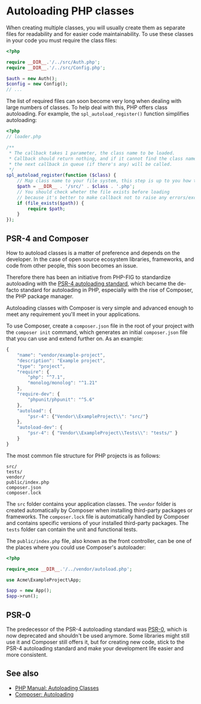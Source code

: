 # Autoloading PHP classes

When creating multiple classes, you will usually create them as separate files
for readability and for easier code maintainability. To use these classes in
your code you must require the class files:

```php
<?php

require __DIR__.'/../src/Auth.php';
require __DIR__.'/../src/Config.php';

$auth = new Auth();
$config = new Config();
// ...
```

The list of required files can soon become very long when dealing with large
numbers of classes. To help deal with this, PHP offers class autoloading. For
example, the `spl_autoload_register()` function simplifies autoloading:

```php
<?php
// loader.php

/**
 * The callback takes 1 parameter, the class name to be loaded.
 * Callback should return nothing, and if it cannot find the class name requested,
 * the next callback in queue (if there's any) will be called.
 */
spl_autoload_register(function ($class) {
    // Map class name to your file system, this step is up to you how to make file path.
    $path = __DIR__ . '/src/' . $class . '.php';
    // You should check wheter the file exists before loading
    // because it's better to make callback not to raise any errors/exceptions
    if (file_exists($path)) {
        require $path;
    }
});
```

## PSR-4 and Composer

How to autoload classes is a matter of preference and depends on the developer.
In the case of open source ecosystem libraries, frameworks, and code from other
people, this soon becomes an issue.

Therefore there has been an initiative from PHP-FIG to standardize autoloading
with the [PSR-4 autoloading standard](http://www.php-fig.org/psr/psr-4/), which
became the de-facto standard for autoloading in PHP, especially with the rise
of Composer, the PHP package manager.

Autoloading classes with Composer is very simple and advanced enough to meet
any requirement you'll meet in your applications.

To use Composer, create a `composer.json` file in the root of your project with
the `composer init` command, which generates an initial `composer.json` file
that you can use and extend further on. As an example:

```javascript
{
    "name": "vendor/example-project",
    "description": "Example project",
    "type": "project",
    "require": {
        "php": "^7.1",
        "monolog/monolog": "^1.21"
    },
    "require-dev": {
        "phpunit/phpunit": "^5.6"
    },
    "autoload": {
        "psr-4": {"Vendor\\ExampleProject\\": "src/"}
    },
    "autoload-dev": {
        "psr-4": { "Vendor\\ExampleProject\\Tests\\": "tests/" }
    }
}
```

The most common file structure for PHP projects is as follows:

```
src/
tests/
vendor/
public/index.php
composer.json
composer.lock
```

The `src` folder contains your application classes. The `vendor` folder is
created automatically by Composer when installing third-party packages or
frameworks. The `composer.lock` file is automatically handled by Composer and
contains specific versions of your installed third-party packages. The `tests`
folder can contain the unit and functional tests.

The `public/index.php` file, also known as the front controller, can be one of
the places where you could use Composer's autoloader:

```php
<?php

require_once __DIR__.'/../vendor/autoload.php';

use Acme\ExampleProject\App;

$app = new App();
$app->run();
```

## PSR-0

The predecessor of the PSR-4 autoloading standard was
[PSR-0](http://www.php-fig.org/psr/psr-0/), which is now deprecated and
shouldn't be used anymore. Some libraries might still use it and Composer still
offers it, but for creating new code, stick to the PSR-4 autoloading standard
and make your development life easier and more consistent.

## See also

* [PHP Manual: Autoloading Classes](http://php.net/manual/en/language.oop5.autoload.php)
* [Composer: Autoloading](https://getcomposer.org/doc/01-basic-usage.md#autoloading)
